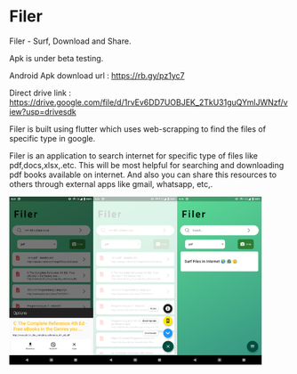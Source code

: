 

# Filer

Filer - Surf, Download and Share.

Apk is under beta testing.

Android Apk download url : https://rb.gy/pz1yc7

Direct drive link : https://drive.google.com/file/d/1rvEv6DD7UOBJEK_2TkU31guQYmlJWNzf/view?usp=drivesdk

Filer is built using flutter which uses web-scrapping to find the files of specific type in google.

Filer is an application to search internet for specific type of files like pdf,docs,xlsx,.etc. This will be most helpful for searching and downloading pdf books available on internet. And also you can share this resources to others through external apps like gmail, whatsapp, etc,.

<img src="screenshots/sc2.png" width="30%" height="30%"><img src="screenshots/sc1.png" width="30%" height="30%"><img src="screenshots/sc3.png" width="30%" height="30%">
